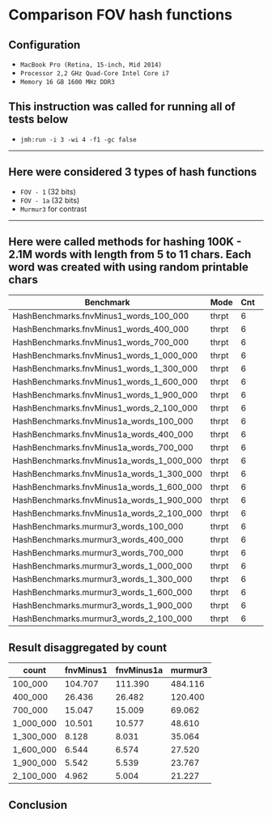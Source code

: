 # Comparison FOV hash functions

## Configuration

- `MacBook Pro (Retina, 15-inch, Mid 2014)`
- `Processor 2,2 GHz Quad-Core Intel Core i7`
- `Memory 16 GB 1600 MHz DDR3`

## This instruction was called for running all of tests below

- `jmh:run -i 3 -wi 4 -f1 -gc false`

---

## Here were considered 3 types of hash functions

- `FOV - 1` (32 bits)
- `FOV - 1a` (32 bits)
- `Murmur3` for contrast

---

## Here were called methods for hashing 100K - 2.1M words with length from 5 to 11 chars. Each word was created with using random printable chars

| Benchmark | Mode | Cnt | Score | Error | Units |
--- | --- | --- | --- | --- | ---
HashBenchmarks.fnvMinus1_words_100_000 | thrpt | 6 | 104.707 | ± | 32.088 |ops/s
HashBenchmarks.fnvMinus1_words_400_000 | thrpt | 6 | 26.436 | ± | 1.300 |ops/s
HashBenchmarks.fnvMinus1_words_700_000 | thrpt | 6 | 15.047 | ± | 0.311 |ops/s
HashBenchmarks.fnvMinus1_words_1_000_000 | thrpt | 6 | 10.501 | ± | 0.462 |ops/s
HashBenchmarks.fnvMinus1_words_1_300_000 | thrpt | 6 | 8.128 | ± | 0.104 |ops/s
HashBenchmarks.fnvMinus1_words_1_600_000 | thrpt | 6 | 6.544 | ± | 0.199 |ops/s
HashBenchmarks.fnvMinus1_words_1_900_000 | thrpt | 6 | 5.542 | ± | 0.082 |ops/s
HashBenchmarks.fnvMinus1_words_2_100_000 | thrpt | 6 | 4.962 | ± | 0.196 |ops/s
HashBenchmarks.fnvMinus1a_words_100_000 | thrpt | 6 | 111.390 | ± | 4.007 |ops/s
HashBenchmarks.fnvMinus1a_words_400_000 | thrpt | 6 | 26.482 | ± | 1.407 |ops/s
HashBenchmarks.fnvMinus1a_words_700_000 | thrpt | 6 | 15.009 | ± | 0.658 |ops/s
HashBenchmarks.fnvMinus1a_words_1_000_000 | thrpt | 6 | 10.577 | ± | 0.163 |ops/s
HashBenchmarks.fnvMinus1a_words_1_300_000 | thrpt | 6 | 8.031 | ± | 0.253 |ops/s
HashBenchmarks.fnvMinus1a_words_1_600_000 | thrpt | 6 | 6.574 | ± | 0.109 |ops/s
HashBenchmarks.fnvMinus1a_words_1_900_000 | thrpt | 6 | 5.539 | ± | 0.088 |ops/s
HashBenchmarks.fnvMinus1a_words_2_100_000 | thrpt | 6 | 5.004 | ± | 0.040 |ops/s
HashBenchmarks.murmur3_words_100_000 | thrpt | 6 | 484.116 | ± | 13.840 |ops/s
HashBenchmarks.murmur3_words_400_000 | thrpt | 6 | 120.400 | ± | 4.159 |ops/s
HashBenchmarks.murmur3_words_700_000 | thrpt | 6 | 69.062 | ± | 3.507 |ops/s
HashBenchmarks.murmur3_words_1_000_000 | thrpt | 6 | 48.610 | ± | 0.518 |ops/s
HashBenchmarks.murmur3_words_1_300_000 | thrpt | 6 | 35.064 | ± | 2.797 |ops/s
HashBenchmarks.murmur3_words_1_600_000 | thrpt | 6 | 27.520 | ± | 0.810 |ops/s
HashBenchmarks.murmur3_words_1_900_000 | thrpt | 6 | 23.767 | ± | 0.638 |ops/s
HashBenchmarks.murmur3_words_2_100_000 | thrpt | 6 | 21.227 | ± | 1.176 |ops/s

## Result disaggregated by count

| count | fnvMinus1 | fnvMinus1a | murmur3 |
--- | --- | --- | ---
100_000 | 104.707 | 111.390 | 484.116
400_000 | 26.436 | 26.482 | 120.400
700_000 | 15.047 | 15.009 | 69.062
1_000_000 | 10.501 | 10.577 | 48.610
1_300_000 | 8.128 | 8.031 | 35.064
1_600_000 | 6.544 | 6.574 | 27.520
1_900_000 | 5.542 | 5.539 | 23.767
2_100_000 | 4.962 | 5.004 | 21.227

## Conclusion


